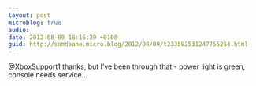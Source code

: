 ```yaml
---
layout: post
microblog: true
audio: 
date: 2012-08-09 16:16:29 +0100
guid: http://samdeane.micro.blog/2012/08/09/t233582531247755264.html
---
```

@XboxSupport1 thanks, but I’ve been through that - power light is green, console needs service...
